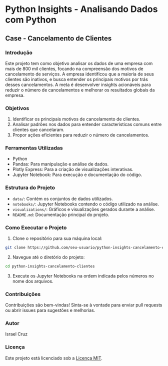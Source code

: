 # Python Insights - Analisando Dados com Python

## Case - Cancelamento de Clientes

### Introdução

Este projeto tem como objetivo analisar os dados de uma empresa com mais de 800 mil clientes, focando na compreensão dos motivos de cancelamento de serviços. A empresa identificou que a maioria de seus clientes são inativos, e busca entender os principais motivos por trás desses cancelamentos. A meta é desenvolver insights acionáveis para reduzir o número de cancelamentos e melhorar os resultados globais da empresa.

### Objetivos

1. Identificar os principais motivos de cancelamento de clientes.
2. Analisar padrões nos dados para entender características comuns entre clientes que cancelaram.
3. Propor ações eficientes para reduzir o número de cancelamentos.

### Ferramentas Utilizadas

- Python
- Pandas: Para manipulação e análise de dados.
- Plotly Express: Para a criação de visualizações interativas.
- Jupyter Notebook: Para execução e documentação do código.

### Estrutura do Projeto

- `data/`: Contém os conjuntos de dados utilizados.
- `notebooks/`: Jupyter Notebooks contendo o código utilizado na análise.
- `visualizations/`: Gráficos e visualizações gerados durante a análise.
- `README.md`: Documentação principal do projeto.

### Como Executar o Projeto

1. Clone o repositório para sua máquina local:

```bash
git clone https://github.com/seu-usuario/python-insights-cancelamento-clientes.git
```

2. Navegue até o diretório do projeto:

```bash
cd python-insights-cancelamento-clientes
```

3. Execute os Jupyter Notebooks na ordem indicada pelos números no nome dos arquivos.

### Contribuições

Contribuições são bem-vindas! Sinta-se à vontade para enviar pull requests ou abrir issues para sugestões e melhorias.

### Autor

Israel Cruz

### Licença

Este projeto está licenciado sob a [Licença MIT](LICENSE).